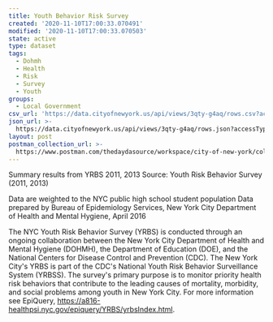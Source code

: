 ```yaml
---
title: Youth Behavior Risk Survey
created: '2020-11-10T17:00:33.070491'
modified: '2020-11-10T17:00:33.070503'
state: active
type: dataset
tags:
  - Dohmh
  - Health
  - Risk
  - Survey
  - Youth
groups:
  - Local Government
csv_url: 'https://data.cityofnewyork.us/api/views/3qty-g4aq/rows.csv?accessType=DOWNLOAD'
json_url: >-
  https://data.cityofnewyork.us/api/views/3qty-g4aq/rows.json?accessType=DOWNLOAD
layout: post
postman_collection_url: >-
  https://www.postman.com/thedaydasource/workspace/city-of-new-york/collection/15909983-03f49db7-40bc-4c4b-836b-900198047ed8
---
```

Summary results from YRBS 2011, 2013 
Source: Youth Risk Behavior Survey (2011, 2013) 

Data are weighted to the NYC public high school student population 
Data prepared by Bureau of Epidemiology Services, New York City Department of Health and Mental Hygiene, April 2016

The NYC Youth Risk Behavior Survey (YRBS) is conducted through an ongoing collaboration between the New York City Department of Health and Mental Hygiene (DOHMH), the Department of Education (DOE), and the National Centers for Disease Control and Prevention (CDC). The New York City's YRBS is part of the CDC's National Youth Risk Behavior Surveillance System (YRBSS). The survey's primary purpose is to monitor priority health risk behaviors that contribute to the leading causes of mortality, morbidity, and social problems among youth in New York City. For more information see EpiQuery, https://a816-healthpsi.nyc.gov/epiquery/YRBS/yrbsIndex.html.
